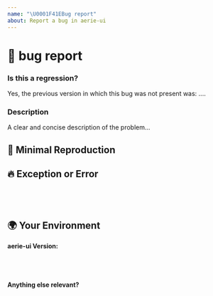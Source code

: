 ```yaml
---
name: "\U0001F41EBug report"
about: Report a bug in aerie-ui
---
```


<!--🔅🔅🔅🔅🔅🔅🔅🔅🔅🔅🔅🔅🔅🔅🔅🔅🔅🔅🔅🔅🔅🔅🔅🔅🔅🔅🔅🔅🔅🔅🔅

Oh hi there! 😄

To expedite issue processing please search open and closed issues before submitting a new one.
Existing issues often contain information about workarounds, resolution, or progress updates.

🔅🔅🔅🔅🔅🔅🔅🔅🔅🔅🔅🔅🔅🔅🔅🔅🔅🔅🔅🔅🔅🔅🔅🔅🔅🔅🔅🔅🔅🔅🔅🔅🔅-->

# 🐞 bug report

### Is this a regression?

<!-- Did this behavior use to work in the previous version? -->
<!-- ✍️--> Yes, the previous version in which this bug was not present was: ....

### Description

<!-- ✍️--> A clear and concise description of the problem...

## 🔬 Minimal Reproduction

<!--
Please create and share minimal reproduction of the issue.
Issues that don't have enough info and can't be reproduced will be closed.
-->

## 🔥 Exception or Error

<pre><code>
<!-- If the issue is accompanied by an exception or an error, please share it below: -->
<!-- ✍️-->
</code></pre>

## 🌍 Your Environment

**aerie-ui Version:**

<pre><code>
<!-- 
See the about dialog in the aerie-ui for a build version. 
For example: aerie-ui 1.0.0 - develop_b0_rb5ebc91_20191127
Please share it below:
-->
<!-- ✍️-->
</code></pre>

**Anything else relevant?**

<!-- ✍️Is this a browser specific issue? If so, please specify the browser and version. -->

<!-- ✍️Do any of these matter: operating system, IDE, package manager, HTTP server, ...? If so, please mention it below. -->
